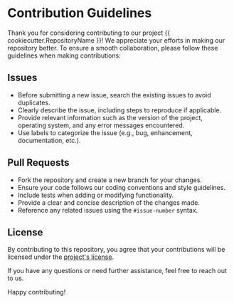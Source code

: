 # Contribution Guidelines

Thank you for considering contributing to our project {{ cookiecutter.RepositoryName }}! We appreciate your efforts in making our repository better. To ensure a smooth collaboration, please follow these guidelines when making contributions:

## Issues

- Before submitting a new issue, search the existing issues to avoid duplicates.
- Clearly describe the issue, including steps to reproduce if applicable.
- Provide relevant information such as the version of the project, operating system, and any error messages encountered.
- Use labels to categorize the issue (e.g., bug, enhancement, documentation, etc.).

## Pull Requests

- Fork the repository and create a new branch for your changes.
- Ensure your code follows our coding conventions and style guidelines.
- Include tests when adding or modifying functionality.
- Provide a clear and concise description of the changes made.
- Reference any related issues using the `#issue-number` syntax.

## License

By contributing to this repository, you agree that your contributions will be licensed under the [project's license](LICENSE).

If you have any questions or need further assistance, feel free to reach out to us.

Happy contributing!
